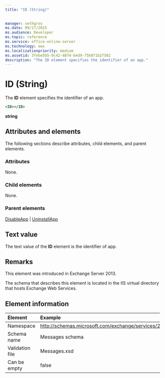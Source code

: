 ```yaml
---
title: "ID (String)"
 
 
manager: sethgros
ms.date: 09/17/2015
ms.audience: Developer
ms.topic: reference
ms.service: office-online-server
ms.technology: ews
ms.localizationpriority: medium
ms.assetid: 3febe5b5-9c42-4074-b4d9-75b871b2f582
description: "The ID element specifies the identifier of an app."
---
```


# ID (String)

The **ID** element specifies the identifier of an app. 
  
```XML
<ID></ID>
```

 **string**
## Attributes and elements

The following sections describe attributes, child elements, and parent elements.
  
### Attributes

None.
  
### Child elements

None.
  
### Parent elements

[DisableApp](disableapp.md) | [UninstallApp](uninstallapp.md)
  
## Text value

The text value of the **ID** element is the identifier of app. 
  
## Remarks

This element was introduced in Exchange Server 2013.
  
The schema that describes this element is located in the IIS virtual directory that hosts Exchange Web Services.
  
## Element information

|Element|Example|
|:-----|:-----|
|Namespace  <br/> |http://schemas.microsoft.com/exchange/services/2006/messages  <br/> |
|Schema name  <br/> |Messages schema  <br/> |
|Validation file  <br/> |Messages.xsd  <br/> |
|Can be empty  <br/> |false  <br/> |
   

